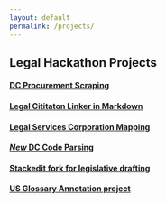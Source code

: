 ```yaml
---
layout: default
permalink: /projects/
---
```


## Legal Hackathon Projects

#### [DC Procurement Scraping](https://github.com/vzvenyach/dc-contracts)   

#### [Legal Cititaton Linker in Markdown](https://github.com/adelevie/citation-linker)    

#### [Legal Services Corporation Mapping](https://github.com/LegalServicesCorporation/LSC-Mapping/blob/master/README.md)  

#### [*New* DC Code Parsing](https://github.com/openlawdc/dc-decoded)   

#### [Stackedit fork for legislative drafting](https://github.com/opengovfoundation/stackedit)   

#### [US Glossary Annotation project](https://github.com/unitedstates/glossary)    


